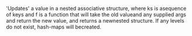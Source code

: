 'Updates' a value in a nested associative structure, where ks is asequence of keys and f is a function that will take the old valueand any supplied args and return the new value, and returns a newnested structure.  If any levels do not exist, hash-maps will becreated.